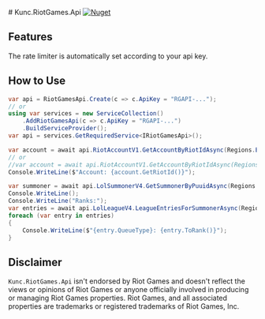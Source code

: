 ﻿﻿# Kunc.RiotGames.Api
[![Nuget](https://img.shields.io/nuget/v/Kunc.RiotGames.Api?logo=NuGet&logoColor=blue&style=flat-square)](https://www.nuget.org/packages/Kunc.RiotGames.Api)

## Features
The rate limiter is automatically set according to your api key.

## How to Use
```cs
var api = RiotGamesApi.Create(c => c.ApiKey = "RGAPI-...");
// or
using var services = new ServiceCollection()
    .AddRiotGamesApi(c => c.ApiKey = "RGAPI-...")
    .BuildServiceProvider();
var api = services.GetRequiredService<IRiotGamesApi>();

var account = await api.RiotAccountV1.GetAccountByRiotIdAsync(Regions.EUROPE, "AoshiW", "IRON");
// or
//var account = await api.RiotAccountV1.GetAccountByRiotIdAsync(Regions.EUROPE, "AoshiW#IRON");
Console.WriteLine($"Account: {account.GetRiotId()}");

var summoner = await api.LolSummonerV4.GetSummonerByPuuidAsync(Regions.EUN1, account.Puuid);
Console.WriteLine();
Console.WriteLine("Ranks:");
var entries = await api.LolLeagueV4.LeagueEntriesForSummonerAsync(Regions.EUN1, summoner.Id);
foreach (var entry in entries)
{
    Console.WriteLine($"{entry.QueueType}: {entry.ToRank()}");
}
```

## Disclaimer
`Kunc.RiotGames.Api` isn't endorsed by Riot Games and doesn't reflect the views or opinions of Riot Games or anyone officially involved in producing or managing Riot Games properties. Riot Games, and all associated properties are trademarks or registered trademarks of Riot Games, Inc.

